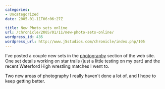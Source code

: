 ```yaml
--- 
categories:
- Uncategorized
date: 2005-01-11T06:06:27Z

title: New Photo sets online
url: /chronicle/2005/01/11/new-photo-sets-online/
wordpress_id: 435
wordpress_url: http://www.j5studios.com/chronicle/index.php/105
---
```


I've posted a couple new sets in the <a href="http://www.j5studios.com/photography/">photography</a> section of the web site.  One set details working on star trails (just a little testing on my part) and the recent Waterford High wrestling matches I went to.


Two new areas of photography I really haven't done a lot of, and I hope to keep getting better.


